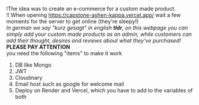 !The idea was to create an e-commerce for a custom made product. </br>
!! When opening https://capstone-ashen-kappa.vercel.app/ wait a few moments for the server to get online (they're sleepy!) </br>
<i> In german we say "kurz gesagt" in english <b>tldr</b>, on this webpage you can simply add your custom made products as an admin, while customers can add their thought, desires and reviews about what they've purchased! </i>
</br>
<b>PLEASE PAY ATTENTION</b> </br>
you need the following "items" to make it work

<ol>
  <li>DB like Mongo</li>
  <li>JWT</li>
  <li>Cloudinary</li>
  <li>Email host such as google for welcome mail</li>
  <li>Deploy on Render and Vercel, which you have to add to the variables of both</li>
</ol>

